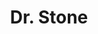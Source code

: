 ---
layout: lecteur.njk
tags : stone

title : Dr. Stone
episode : 8
saison : 1
iframe : https://dood.so/e/n2y03am4phdp

cc :  VostFr
---